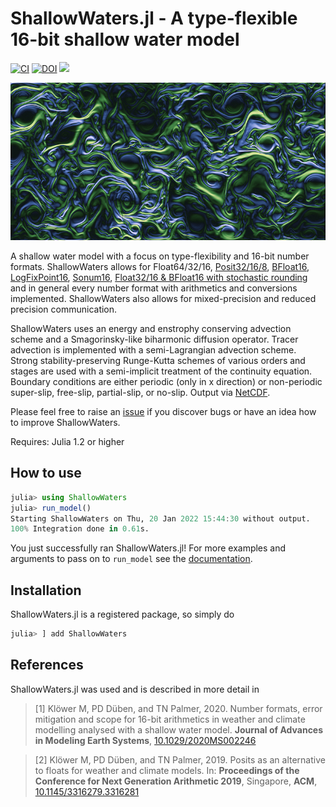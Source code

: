 # ShallowWaters.jl - A type-flexible 16-bit shallow water model
[![CI](https://github.com/milankl/ShallowWaters.jl/actions/workflows/CI.yml/badge.svg)](https://github.com/milankl/ShallowWaters.jl/actions/workflows/CI.yml)
[![DOI](https://zenodo.org/badge/132787050.svg)](https://zenodo.org/badge/latestdoi/132787050)
[![](https://img.shields.io/badge/docs-dev-blue.svg)](https://milankl.github.io/ShallowWaters.jl/dev)

![sst](figs/isambard_float16.png?raw=true "Float16 simulation with ShallowWaters.jl on Isambard's A64FX")

A shallow water model with a focus on type-flexibility and 16-bit number formats. ShallowWaters allows for Float64/32/16, 
[Posit32/16/8](https://github.com/milankl/SoftPosit.jl), [BFloat16](https://github.com/JuliaComputing/BFloat16s.jl), 
[LogFixPoint16](https://github.com/milankl/LogFixPoint16s.jl), [Sonum16](https://github.com/milankl/Sonums.jl), 
[Float32/16 & BFloat16 with stochastic rounding](https://github.com/milankl/StochasticRounding.jl) and in 
general every number format with arithmetics and conversions implemented. ShallowWaters also allows for
mixed-precision and reduced precision communication.

ShallowWaters uses an energy and enstrophy conserving advection scheme and a Smagorinsky-like biharmonic diffusion operator. 
Tracer advection is implemented with a semi-Lagrangian advection scheme. Strong stability-preserving Runge-Kutta schemes of
various orders and stages are used with a semi-implicit treatment of the continuity equation. Boundary conditions are either 
periodic (only in x direction) or non-periodic super-slip, free-slip, partial-slip, or no-slip.
Output via [NetCDF](https://github.com/JuliaGeo/NetCDF.jl).

Please feel free to raise an [issue](https://github.com/milankl/ShallowWaters.jl/issues) if you discover bugs or have an idea how to improve ShallowWaters.

Requires: Julia 1.2 or higher

## How to use

```julia
julia> using ShallowWaters
julia> run_model()
Starting ShallowWaters on Thu, 20 Jan 2022 15:44:30 without output.
100% Integration done in 0.61s.
```
You just successfully ran ShallowWaters.jl! For more examples and arguments to pass on to `run_model` see the [documentation](https://milankl.github.io/ShallowWaters.jl/dev).

## Installation

ShallowWaters.jl is a registered package, so simply do

```julia
julia> ] add ShallowWaters
```

## References

ShallowWaters.jl was used and is described in more detail in  

>[1] Klöwer M, PD Düben, and TN Palmer, 2020. Number formats, error mitigation and scope for 16-bit arithmetics in weather and climate modelling analysed with a shallow water model. __Journal of Advances in Modeling Earth Systems__, [10.1029/2020MS002246](https://dx.doi.org/10.1029/2020MS002246)

>[2] Klöwer M, PD Düben, and TN Palmer, 2019. Posits as an alternative to floats for weather and climate models. In: __Proceedings of the Conference for Next Generation Arithmetic 2019__, Singapore, __ACM__, [10.1145/3316279.3316281](https://dx.doi.org/10.1145/3316279.3316281)
